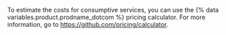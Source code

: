 To estimate the costs for consumptive services, you can use the {% data variables.product.prodname_dotcom %} pricing calculator. For more information, go to https://github.com/pricing/calculator. 
